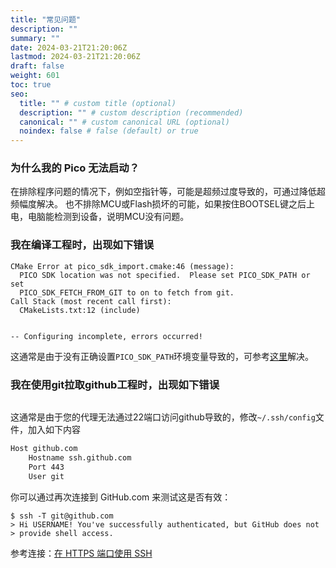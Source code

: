 ```yaml
---
title: "常见问题"
description: ""
summary: ""
date: 2024-03-21T21:20:06Z
lastmod: 2024-03-21T21:20:06Z
draft: false
weight: 601
toc: true
seo:
  title: "" # custom title (optional)
  description: "" # custom description (recommended)
  canonical: "" # custom canonical URL (optional)
  noindex: false # false (default) or true
---
```


### 为什么我的 Pico 无法启动？

在排除程序问题的情况下，例如空指针等，可能是超频过度导致的，可通过降低超频幅度解决。 也不排除MCU或Flash损坏的可能，如果按住BOOTSEL键之后上电，电脑能检测到设备，说明MCU没有问题。

### 我在编译工程时，出现如下错误

```shell
CMake Error at pico_sdk_import.cmake:46 (message):
  PICO SDK location was not specified.  Please set PICO_SDK_PATH or set
  PICO_SDK_FETCH_FROM_GIT to on to fetch from git.
Call Stack (most recent call first):
  CMakeLists.txt:12 (include)


-- Configuring incomplete, errors occurred!
```

这通常是由于没有正确设置`PICO_SDK_PATH`环境变量导致的，可参考[这里](/docs/env-setup/安装依赖/#pico-sdk-env)解决。

### 我在使用git拉取github工程时，出现如下错误

```bash
```

这通常是由于您的代理无法通过22端口访问github导致的，修改`~/.ssh/config`文件，加入如下内容
```bash
Host github.com
    Hostname ssh.github.com
    Port 443
    User git
```

你可以通过再次连接到 GitHub.com 来测试这是否有效：

```
$ ssh -T git@github.com
> Hi USERNAME! You've successfully authenticated, but GitHub does not
> provide shell access.
```

参考连接：[在 HTTPS 端口使用 SSH](https://docs.github.com/zh/authentication/troubleshooting-ssh/using-ssh-over-the-https-port)